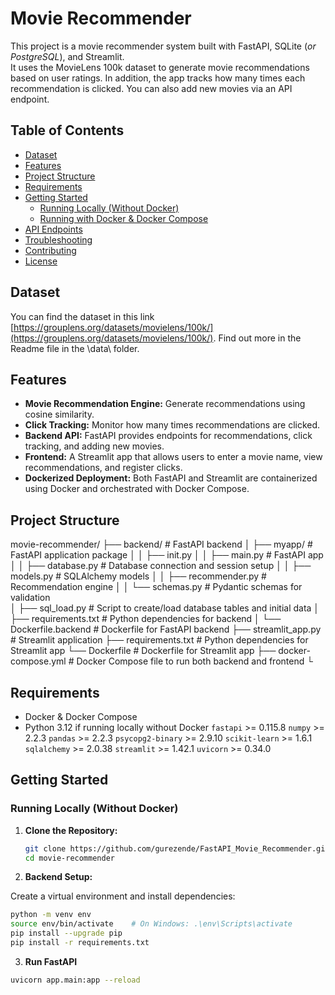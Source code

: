 # Movie Recommender

This project is a movie recommender system built with FastAPI, SQLite (*or PostgreSQL*), and Streamlit. <br>
It uses the MovieLens 100k dataset to generate movie recommendations based on user ratings. In addition, the app tracks how many times each recommendation is clicked. You can also add new movies via an API endpoint.

## Table of Contents

- [Dataset](#dataset)
- [Features](#features)
- [Project Structure](#project-structure)
- [Requirements](#requirements)
- [Getting Started](#getting-started)
  - [Running Locally (Without Docker)](#running-locally-without-docker)
  - [Running with Docker & Docker Compose](#running-with-docker--docker-compose)
- [API Endpoints](#api-endpoints)
- [Troubleshooting](#troubleshooting)
- [Contributing](#contributing)
- [License](#license)


## Dataset
You can find the dataset in this link [https://grouplens.org/datasets/movielens/100k/](https://grouplens.org/datasets/movielens/100k/).
Find out more in the Readme file in the \data\ folder.

## Features

- **Movie Recommendation Engine:** Generate recommendations using cosine similarity.
- **Click Tracking:** Monitor how many times recommendations are clicked.
- **Backend API:** FastAPI provides endpoints for recommendations, click tracking, and adding new movies.
- **Frontend:** A Streamlit app that allows users to enter a movie name, view recommendations, and register clicks.
- **Dockerized Deployment:** Both FastAPI and Streamlit are containerized using Docker and orchestrated with Docker Compose.

## Project Structure

movie-recommender/ 
├── backend/ # FastAPI backend 
│ ├── myapp/ # FastAPI application package 
│ │ ├── init.py 
│ │ ├── main.py # FastAPI app 
│ │ ├── database.py # Database connection and session setup 
│ │ ├── models.py # SQLAlchemy models 
│ │ ├── recommender.py # Recommendation engine 
│ │ └── schemas.py # Pydantic schemas for validation  
│ ├── sql_load.py # Script to create/load database tables and initial data 
│ ├── requirements.txt # Python dependencies for backend 
│ └── Dockerfile.backend # Dockerfile for FastAPI backend 
├── streamlit_app.py # Streamlit application 
├── requirements.txt # Python dependencies for Streamlit app 
└── Dockerfile # Dockerfile for Streamlit app 
├── docker-compose.yml # Docker Compose file to run both backend and frontend 
└


## Requirements

- Docker & Docker Compose
- Python 3.12 if running locally without Docker
`fastapi` >= 0.115.8
`numpy` >= 2.2.3
`pandas` >= 2.2.3
`psycopg2-binary` >= 2.9.10
`scikit-learn` >= 1.6.1
`sqlalchemy` >= 2.0.38
`streamlit` >= 1.42.1
`uvicorn` >= 0.34.0

## Getting Started

### Running Locally (Without Docker)

1. **Clone the Repository:**

   ```bash
   git clone https://github.com/gurezende/FastAPI_Movie_Recommender.git
   cd movie-recommender
   ```

2. **Backend Setup:**

Create a virtual environment and install dependencies:
```bash
python -m venv env
source env/bin/activate    # On Windows: .\env\Scripts\activate
pip install --upgrade pip
pip install -r requirements.txt
```

3. **Run FastAPI**
```bash
uvicorn app.main:app --reload
```


